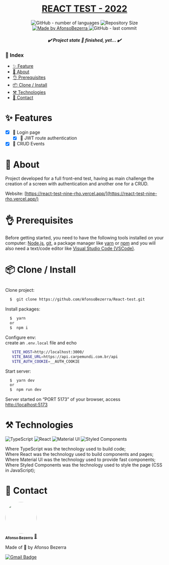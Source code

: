 <h1 align="center">
  <a href="https://react-test-nine-rho.vercel.app/">REACT TEST - 2022</a>
</h1>
<p align="center">
  <img alt="GitHub - number of languages" src="https://img.shields.io/github/languages/count/AfonsoBezerra/React-test?color=34A853&label=languages&style=for-the-badge">

  <img alt="Repository Size" src="https://img.shields.io/github/repo-size/AfonsoBezerra/React-test?color=34A853&label=repository%20size&style=for-the-badge">

  <a href="https://github.com/gbrogio">
    <img alt="Made by AfonsoBezerra" src="https://img.shields.io/badge/made%20by-AfonsoBezerra-4285F4?style=for-the-badge">
  </a>
  <img alt="GitHub - last commit" src="https://img.shields.io/github/last-commit/AfonsoBezerra/React-test?color=4285F4&label=last%20commit&style=for-the-badge">
</p>
<h5 align="center">✔️  Project state 🚀 finished, yet...  ✔️</h3>

### 📄 Index

- [✨ Feature](#feature)
- [📜 About](#about)
- [👌 Prerequisites](#prerequisites)
- [📦 Clone / Install](#clone-install)
- [⚒️ Technologies](#technologies)
- [👤 Contact](#author)

<h1 id="feature">✨ Features</h1>

- [x] 📖 Login page
  - [x] 📖 JWT route authentication
- [x] 📖 CRUD Events

# <h1 id="about">📜 About</h1>

<p>
Project developed for a full front-end test, having as main challenge the creation of a screen with authentication and another one for a CRUD.</p>

Website: [https://react-test-nine-rho.vercel.app/](https://react-test-nine-rho.vercel.app/)

# <h1 id="prerequisites">👌 Prerequisites</h1>

<p>Before getting started, you need to have the following tools installed on your computer:
<a href="https://nodejs.org/">Node.js</a>, <a href="https://git-scm.com/">git</a>, a package manager like <a href="https://yarnpkg.com/">yarn</a> or <a href="https://nodejs.org/">npm</a> and you will also need a text/code editor like <a href="https://code.visualstudio.com/">Visual Studio Code (VSCode)</a>.</p>

# <p id="clone-install">📦 Clone / Install</p>

Clone project:

```bash
  $  git clone https://github.com/AfonsoBezerra/React-test.git
```

Install packages:

```bash
  $  yarn
  or
  $  npm i
```

Configure env:\
 create an `.env.local` file and echo

```bash
   VITE_HOST=http://localhost:3000/
   VITE_BASE_URL=https://api.carpemundi.com.br/api
   VITE_AUTH_COOKIE=__AUTH_COOKIE
```

Start server:

```bash
  $  yarn dev
  or
  $  npm run dev
```

Server started on “PORT 5173” of your browser, access [http://localhost:5173](http://localhost:5173)

# <h1 id="technologies">⚒️ Technologies</h1>

![TypeScript](https://img.shields.io/badge/typescript-%23007ACC.svg?style=for-the-badge&logo=typescript&logoColor=white)
![React](https://img.shields.io/badge/react-%2320232a.svg?style=for-the-badge&logo=react&logoColor=%2361DAFB)
![Material UI](https://img.shields.io/badge/material%20ui-007FFF?style=for-the-badge&logo=mui&logoColor=white)
![Styled Components](https://img.shields.io/badge/styled--components-DB7093?style=for-the-badge&logo=styled-components&logoColor=white)

Where TypeScript was the technology used to build code; <br>
Where React was the technology used to build components and pages;<br>
Where Material UI was the technology used to provide fast components;<br>
Where Styled Components was the technology used to style the page (CSS in JavaScript);<br>

<h1 id="author">👤 Contact</h1>

<a href="https://github.com/afonsobezerra">
 <img style="border-radius: 50%" src="https://github.com/afonsobezerra.png" width="100" alt=""/>
 <br />
 <sub><b>Afonso Bezerra</b></sub></a> <a href="https://afonsobezerra.com/" title="Afonso Bezerra">🚀</a>

Made of 💙 by Afonso Bezerra <br>

[![Gmail Badge](https://img.shields.io/badge/-afonsobezerra199@gmail.com-c14438?style=flat-square&logo=Gmail&logoColor=white&link=mailto:afonsobezerra199@gmail.com)](mailto:afonsobezerra199@gmail.com)
